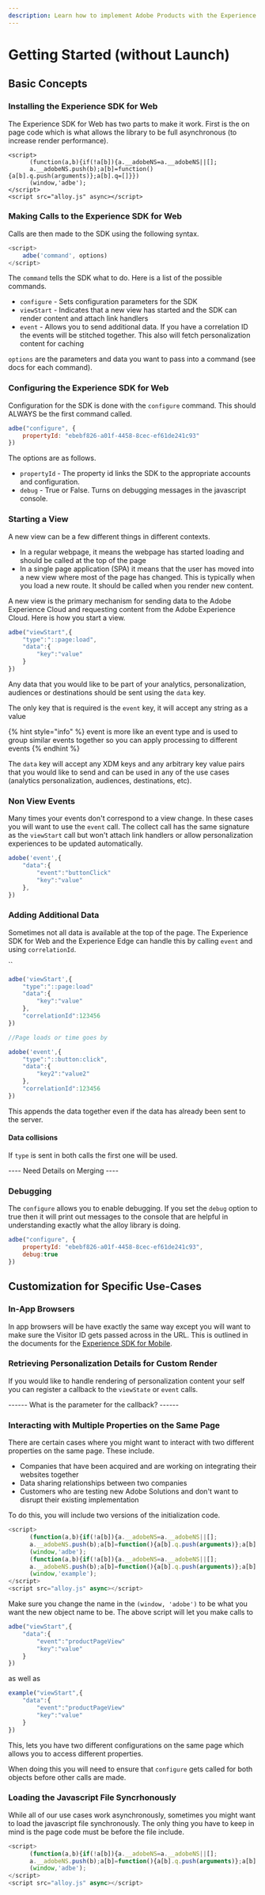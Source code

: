 ```yaml
---
description: Learn how to implement Adobe Products with the Experience SDK for Web.
---
```


# Getting Started \(without Launch\)

## Basic Concepts

### Installing the Experience SDK for Web

The Experience SDK for Web has two parts to make it work. First is the on page code which is what allows the library to be full asynchronous \(to increase render performance\). 

```markup
<script>
      (function(a,b){if(!a[b]){a.__adobeNS=a.__adobeNS||[];
      a.__adobeNS.push(b);a[b]=function(){a[b].q.push(arguments)};a[b].q=[]}})
      (window,'adbe');
</script>
<script src="alloy.js" async></script>
```

### Making Calls to the Experience SDK for Web

Calls are then made to the SDK using the following syntax. 

```javascript
<script>
    adbe('command', options)
</script>
```

The `command` tells the SDK what to do. Here is a list of the possible commands. 

* `configure` - Sets configuration parameters for the SDK
* `viewStart` - Indicates that a new view has started and the SDK can render content and attach link handlers
* `event` - Allows you to send additional data. If you have a correlation ID the events will be stitched together. This also will fetch personalization content for caching

`options` are the parameters and data you want to pass into a command \(see docs for each command\). 

### Configuring the Experience SDK for Web

Configuration for the SDK is done with the `configure` command. This should ALWAYS be the first command called. 

```javascript
adbe("configure", {
    propertyId: "ebebf826-a01f-4458-8cec-ef61de241c93"
})
```

The options are as follows. 

* `propertyId` - The property id links the SDK to the appropriate accounts and configuration.
* `debug` - True or False. Turns on debugging messages in the javascript console.  

### Starting a View

A new view can be a few different things in different contexts. 

* In a regular webpage, it means the webpage has started loading and should be called at the top of the page
* In a single page application \(SPA\) it means that the user has moved into a new view where most of the page has changed. This is typically when you load a new route. It should be called when you render new content. 

A new view is the primary mechanism for sending data to the Adobe Experience Cloud and requesting content from the Adobe Experience Cloud. Here is how you start a view. 

```javascript
adbe("viewStart",{
    "type":"::page:load",
    "data":{
        "key":"value"
    }
})
```

Any data that you would like to be part of your analytics, personalization, audiences or destinations should be sent using the `data` key. 

The only key that is required is the `event` key, it will accept any string as a value

{% hint style="info" %}
event is more like an event type and is used to group similar events together so you can apply processing to different events
{% endhint %}

The `data` key will accept any XDM keys and any arbitrary key value pairs that you would like to send and can be used in any of the use cases \(analytics personalization, audiences, destinations, etc\). 

### Non View Events

Many times your events don't correspond to a view change. In these cases you will want to use the `event` call. The collect call has the same signature as the `viewStart` call but won't attach link handlers or allow personalization experiences to be updated automatically. 

```javascript
adobe('event',{
    "data":{
        "event":"buttonClick"
        "key":"value"
    },
})
```

### Adding Additional Data

Sometimes not all data is available at the top of the page. The Experience SDK for Web and the Experience Edge can handle this by calling `event` and using `correlationId`.

\`\`

```javascript
adbe('viewStart',{
    "type":"::page:load"
    "data":{
        "key":"value"
    },
    "correlationId":123456
})

//Page loads or time goes by

adobe('event',{
    "type":"::button:click",
    "data":{
        "key2":"value2"
    },
    "correlationId":123456
})
```

This appends the data together even if the data has already been sent to the server. 

#### Data collisions

If `type` is sent in both calls the first one will be used.

---- Need Details on Merging ----

### Debugging

The `configure` allows you to enable debugging. If you set the `debug` option to true then it will print out messages to the console that are helpful in understanding exactly what the alloy library is doing. 

```javascript
adbe("configure", {
    propertyId: "ebebf826-a01f-4458-8cec-ef61de241c93",
    debug:true
})
```

## Customization for Specific Use-Cases

### In-App Browsers

In app browsers will be have exactly the same way except you will want to make sure the Visitor ID gets passed across in the URL. This is outlined in the documents for the [Experience SDK for Mobile](https://marketing.adobe.com/resources/help/en_US/mobile/ios/hybrid_app.html). 

### Retrieving Personalization Details for Custom Render

If you would like to handle rendering of personalization content your self you can register a callback to the `viewState` or `event` calls. 

------ What is the parameter for the callback? ------

### Interacting with Multiple Properties on the Same Page

There are certain cases where you might want to interact with two different properties on the same page. These include. 

* Companies that have been acquired and are working on integrating their websites together 
* Data sharing relationships between two companies
* Customers who are testing new Adobe Solutions and don't want to disrupt their existing implementation

To do this, you will include two versions of the initialization code.

```javascript
<script>
      (function(a,b){if(!a[b]){a.__adobeNS=a.__adobeNS||[];
      a.__adobeNS.push(b);a[b]=function(){a[b].q.push(arguments)};a[b].q=[]}})
      (window,'adbe');
      (function(a,b){if(!a[b]){a.__adobeNS=a.__adobeNS||[];
      a.__adobeNS.push(b);a[b]=function(){a[b].q.push(arguments)};a[b].q=[]}})
      (window,'example');
</script>
<script src="alloy.js" async></script>
```

Make sure you change the name in the `(window, 'adobe')` to be what you want the new object name to be. The above script will let you make calls to 

```javascript
adbe("viewStart",{
    "data":{
        "event":"productPageView"
        "key":"value"
    }
})
```

as well as 

```javascript
example("viewStart",{
    "data":{
        "event":"productPageView"
        "key":"value"
    }
})
```

This, lets you have two different configurations on the same page which allows you to access different properties. 

When doing this you will need to ensure that `configure` gets called for both objects before other calls are made. 

### Loading the Javascript File Syncrhonously

While all of our use cases work asynchronously, sometimes you might want to load the javascript file synchronously. The only thing you have to keep in mind is the page code must be before the file include.

```javascript
<script>
      (function(a,b){if(!a[b]){a.__adobeNS=a.__adobeNS||[];
      a.__adobeNS.push(b);a[b]=function(){a[b].q.push(arguments)};a[b].q=[]}})
      (window,'adbe');
</script>
<script src="alloy.js" async></script>
```

